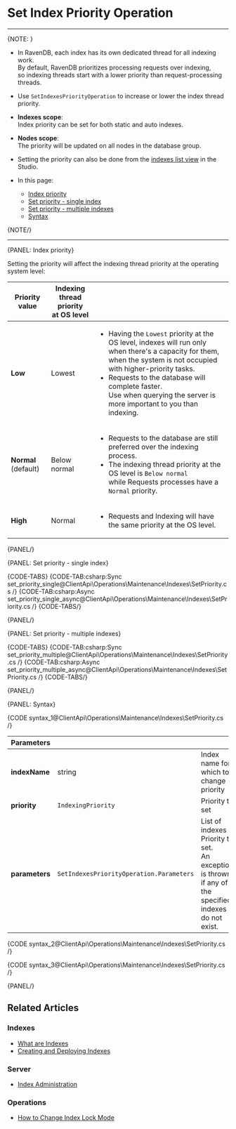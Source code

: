# Set Index Priority Operation

---

{NOTE: }

* In RavenDB, each index has its own dedicated thread for all indexing work.  
  By default, RavenDB prioritizes processing requests over indexing,  
  so indexing threads start with a lower priority than request-processing threads.  

* Use `SetIndexesPriorityOperation` to increase or lower the index thread priority.  

* __Indexes scope__:  
  Index priority can be set for both static and auto indexes.  

* __Nodes scope__:  
  The priority will be updated on all nodes in the database group.

* Setting the priority can also be done from the [indexes list view](../../../../studio/database/indexes/indexes-list-view#indexes-list-view---actions) in the Studio.  

* In this page:
    * [Index priority](../../../../client-api/operations/maintenance/indexes/set-index-priority#index-priority)
    * [Set priority - single index](../../../../client-api/operations/maintenance/indexes/set-index-priority#set-priority---single-index)
    * [Set priority - multiple indexes](../../../../client-api/operations/maintenance/indexes/set-index-priority#set-priority---multiple-indexes)
    * [Syntax](../../../../client-api/operations/maintenance/indexes/set-index-priority#syntax)

{NOTE/}

---

{PANEL: Index priority}

Setting the priority will affect the indexing thread priority at the operating system level:  

| Priority value | Indexing thread priority<br> at OS level | |
| - | - | - |
| __Low__ | Lowest | <ul><li>Having the `Lowest` priority at the OS level, indexes will run only when there's a capacity for them, when the system is not occupied with higher-priority tasks.</li><li>Requests to the database will complete faster.<br>Use when querying the server is more important to you than indexing.</li></ul> |
| __Normal__ (default) | Below normal | <ul><li>Requests to the database are still preferred over the indexing process.</li><li>The indexing thread priority at the OS level is `Below normal`<br>while Requests processes have a `Normal` priority.</li></ul> |
| __High__ | Normal | <ul><li>Requests and Indexing will have the same priority at the OS level.</li></ul> |

{PANEL/}

{PANEL: Set priority - single index}

{CODE-TABS}
{CODE-TAB:csharp:Sync set_priority_single@ClientApi\Operations\Maintenance\Indexes\SetPriority.cs /}
{CODE-TAB:csharp:Async set_priority_single_async@ClientApi\Operations\Maintenance\Indexes\SetPriority.cs /}
{CODE-TABS/}

{PANEL/}

{PANEL: Set priority - multiple indexes}

{CODE-TABS}
{CODE-TAB:csharp:Sync set_priority_multiple@ClientApi\Operations\Maintenance\Indexes\SetPriority.cs /}
{CODE-TAB:csharp:Async set_priority_multiple_async@ClientApi\Operations\Maintenance\Indexes\SetPriority.cs /}
{CODE-TABS/}

{PANEL/}

{PANEL: Syntax}

{CODE syntax_1@ClientApi\Operations\Maintenance\Indexes\SetPriority.cs /}

| Parameters | | |
| - | - | - |
| **indexName** | string | Index name for which to change priority |
| **priority** | `IndexingPriority` | Priority to set |
| **parameters** | `SetIndexesPriorityOperation.Parameters` | List of indexes + Priority to set.<br>An exception is thrown if any of the specified indexes do not exist. |

{CODE syntax_2@ClientApi\Operations\Maintenance\Indexes\SetPriority.cs /}

{CODE syntax_3@ClientApi\Operations\Maintenance\Indexes\SetPriority.cs /}

{PANEL/}

## Related Articles

### Indexes

- [What are Indexes](../../../../indexes/what-are-indexes)
- [Creating and Deploying Indexes](../../../../indexes/creating-and-deploying)

### Server

- [Index Administration](../../../../server/administration/index-administration)

### Operations

- [How to Change Index Lock Mode](../../../../client-api/operations/maintenance/indexes/set-index-lock)
